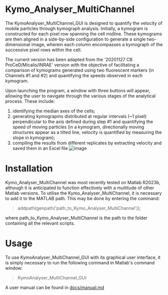 # Kymo_Analyser_MultiChannel
The KymoAnalyser_MultiChannel_GUI is designed to quantify the velocity of mobile particles through kymograph analysis. Initially, a kymogram is constructed for each pixel row spanning the cell midline. These kymograms are then aligned in a side-by-side configuration to generate a single two-dimensional image, wherein each column encompasses a kymograph of the successive pixel rows within the cell. 

The current version has been adapted from the '20201127 CB ProCeD/Micalis/INRAE' version with the objective of facilitating a comparison of kymograms generated using two fluorescent markers (in Channels #1 and #2) and quantifying the speeds observed in each kymogram. 

Upon launching the program, a window with three buttons will appear, allowing the user to navigate through the various stages of the analytical process. These include: 
1. identifying the median axes of the cells; 
2. generating kymograpms distributed at regular intervals (~1 pixel) perpendicular to the axis defined during step #1 and quantifying the speed of moving particles (in a kymogram, directionally moving structures appear as a tilted line, velocity is quantified by measuring the slope in kymogram); 
3. compiling the results from different replicates by extracting velocity and saved them in an Excel file
![image](https://github.com/user-attachments/assets/d1af75a0-1b6d-4e2a-bcfd-e6714f685744)

# Installation

Kymo_Analyser_MultiChannel was most recently tested on Matlab R2023b, although it is anticipated to function effectively with a multitude of other Matlab versions. To utilise the Kymo_Analyser_MultiChannel, it is necessary to add it to the MATLAB path. This may be done by entering the command:

> addpath(genpath('path_to_Kymo_Analyser_MultiChannel'));

where path_to_Kymo_Analyser_MultiChannel is the path to the folder containing all the relevant scripts.

# Usage

To use KymoAnalyser_MultiChannel_GUI with its graphical user interface, it is simply necessary to run the following command in Matlab's command window:
> KymoAnalyser_MultiChannel_GUI

A user manual can be found in [docs/manual.md](docs/manual.md)        
